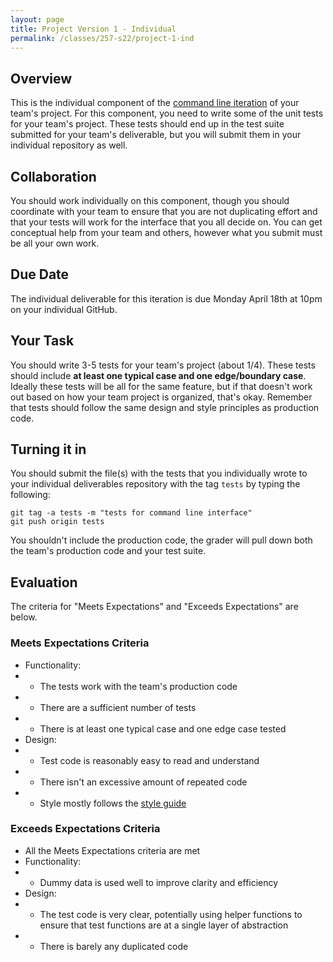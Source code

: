 ```yaml
---
layout: page
title: Project Version 1 - Individual
permalink: /classes/257-s22/project-1-ind
---
```


## Overview

This is the individual component of the [command line iteration](project-command-line) of your team's project.
For this component, you need to write some of the unit tests for your team's project.
These tests should end up in the test suite submitted for your team's deliverable, but you will submit them in your individual repository as well.

## Collaboration

You should work individually on this component, though you should coordinate with your team to ensure that you are not duplicating effort and that your tests will work for the interface that you all decide on.
You can get conceptual help from your team and others, however what you submit must be all your own work.

## Due Date

The individual deliverable for this iteration is due Monday April 18th at 10pm on your individual GitHub.

## Your Task

You should write 3-5 tests for your team's project (about 1/4).
These tests should include **at least one typical case and one edge/boundary case**.
Ideally these tests will be all for the same feature, but if that doesn't work out based on how your team project is organized, that's okay.
Remember that tests should follow the same design and style principles as production code.

## Turning it in

You should submit the file(s) with the tests that you individually wrote to your individual deliverables repository with the tag `tests` by typing the following:

```
git tag -a tests -m "tests for command line interface"
git push origin tests
```
You shouldn't include the production code, the grader will pull down both the team's production code and your test suite.

## Evaluation

The criteria for "Meets Expectations" and "Exceeds Expectations" are below.

### Meets Expectations Criteria
* Functionality:
* * The tests work with the team's production code
* * There are a sufficient number of tests
* * There is at least one typical case and one edge case tested
* Design:
* * Test code is reasonably easy to read and understand
* * There isn't an excessive amount of repeated code
* * Style mostly follows the [style guide](https://peps.python.org/pep-0008/)

### Exceeds Expectations Criteria
* All the Meets Expectations criteria are met
* Functionality:
* * Dummy data is used well to improve clarity and efficiency
* Design:
* * The test code is very clear, potentially using helper functions to ensure that test functions are at a single layer of abstraction
* * There is barely any duplicated code